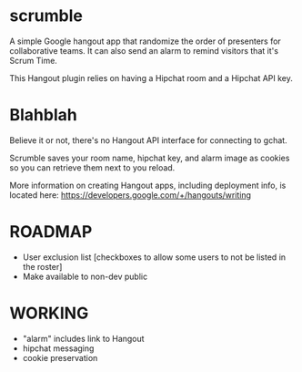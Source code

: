 scrumble
========

A simple Google hangout app that randomize the order of presenters for collaborative teams. It can also send an alarm to remind visitors that it's Scrum Time.

This Hangout plugin relies on having a Hipchat room and a Hipchat API key.

Blahblah
========

Believe it or not, there's no Hangout API interface for connecting to
gchat. 

Scrumble saves your room name, hipchat key, and alarm image as cookies
so you can retrieve them next to you reload.

More information on creating Hangout apps, including deployment info, is located here:
https://developers.google.com/+/hangouts/writing

ROADMAP
=======
- User exclusion list [checkboxes to allow some users to not be listed
  in the roster]
- Make available to non-dev public

WORKING
=======
- "alarm" includes link to Hangout
- hipchat messaging
- cookie preservation





